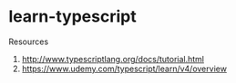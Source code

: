 # learn-typescript
Resources
1. http://www.typescriptlang.org/docs/tutorial.html
2. https://www.udemy.com/typescript/learn/v4/overview